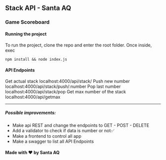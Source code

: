 ## Stack API - Santa AQ

### Game Scoreboard

#### Running the project

To run the project, clone the repo and enter the root folder.
Once inside, exec
    

    npm install && node index.js

#### API Endpoints

Get actual stack localhost:4000/api/stack/
Push new number localhost:4000/api/stack/push/:number
Pop last number localhost:4000/api/stack/pop
Get max number of the stack localhost:4000/api/getmax

---

##### Possible improvements:

- Make api REST and change the endpoints to GET - POST - DELETE
- Add a validator to check if data is number or not✅
- Make a frontend to control all app
- Make a swagger to list all API Endpoints

#### Made with ♥ by Santa AQ
